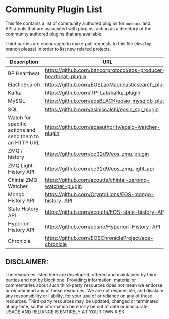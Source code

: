 # Community Plugin List

This file contains a list of community authored plugins for `nodeacc` and APIs/tools that are associated with plugins, acting as a directory of the community authored plugins that are available.

Third parties are encouraged to make pull requests to this file (`develop` branch please) in order to list new related projects.

| Description | URL |
| ----------- | --- |
| BP Heartbeat  | https://github.com/bancorprotocol/eos-producer-heartbeat-plugin |
| ElasticSearch | https://github.com/EOSLaoMao/elasticsearch_plugin |
| Kafka | https://github.com/TP-Lab/kafka_plugin |
| MySQL | https://github.com/eosBLACK/eosio_mysqldb_plugin |
| SQL | https://github.com/asiniscalchi/eosio_sql_plugin |
| Watch for specific actions and send them to an HTTP URL | https://github.com/eosauthority/eosio-watcher-plugin |
| ZMQ / history | https://github.com/cc32d9/eos_zmq_plugin |
| ZMQ Light History API | https://github.com/cc32d9/eos_zmq_light_api |
| Chintai ZMQ Watcher | https://github.com/acoutts/chintai-zeromq-watcher-plugin |
| Mongo History API | https://github.com/CryptoLions/EOS-mongo-history-API |
| State History API | https://github.com/acoutts/EOS-state-history-API |
| Hyperion History API | https://github.com/eosrio/Hyperion-History-API |
| Chronicle	| https://github.com/EOSChronicleProject/eos-chronicle |

## DISCLAIMER:

The resources listed here are developed, offered and maintained by third-parties and not by block.one. Providing information, material or commentaries about such third-party resources does not mean we endorse or recommend any of these resources. We are not responsible, and disclaim any responsibility or liability, for your use of or reliance on any of these resources. Third-party resources may be updated, changed or terminated at any time, so the information here may be out of date or inaccurate.  USAGE AND RELIANCE IS ENTIRELY AT YOUR OWN RISK.
